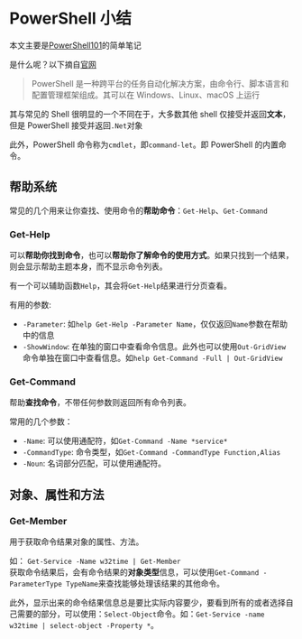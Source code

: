 # PowerShell 小结

本文主要是[PowerShell101](https://docs.microsoft.com/zh-cn/powershell/scripting/learn/ps101/00-introduction)的简单笔记

是什么呢？以下摘自[官网](https://docs.microsoft.com/zh-cn/powershell/scripting/overview)
> PowerShell 是一种跨平台的任务自动化解决方案，由命令行、脚本语言和配置管理框架组成。其可以在 Windows、Linux、macOS 上运行

其与常见的 Shell 很明显的一个不同在于，大多数其他 shell 仅接受并返回**文本**，但是 PowerShell 接受并返回`.Net`对象

此外，PowerShell 命令称为`cmdlet`，即`command-let`。即 PowerShell 的内置命令。

## 帮助系统

常见的几个用来让你查找、使用命令的**帮助命令**：`Get-Help`、`Get-Command`

### Get-Help

可以**帮助你找到命令**，也可以**帮助你了解命令的使用方式**。如果只找到一个结果，则会显示帮助主题本身，而不显示命令列表。

有一个可以辅助函数`Help`，其会将`Get-Help`结果进行分页查看。

有用的参数:

- `-Parameter`: 如`help Get-Help -Parameter Name`，仅仅返回`Name`参数在帮助中的信息
- `-ShowWindow`: 在单独的窗口中查看命令信息。此外也可以使用`Out-GridView`命令单独在窗口中查看信息。如`help Get-Command -Full | Out-GridView`

### Get-Command

帮助**查找命令**，不带任何参数则返回所有命令列表。

常用的几个参数：
- `-Name`: 可以使用通配符，如`Get-Command -Name *service*`
- `-CommandType`: 命令类型，如`Get-Command -CommandType Function,Alias`
- `-Noun`: 名词部分匹配，可以使用通配符。

## 对象、属性和方法

### Get-Member

用于获取命令结果对象的属性、方法。

如： `Get-Service -Name w32time | Get-Member`    
获取命令结果后，会有命令结果的**对象类型**信息，可以使用`Get-Command -ParameterType TypeName`来查找能够处理该结果的其他命令。

此外，显示出来的命令结果信息总是要比实际内容要少，要看到所有的或者选择自己需要的部分，可以使用：`Select-Object`命令。如：`Get-Service -name w32time | select-object -Property *`。

